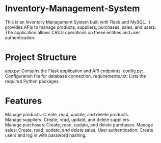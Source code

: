 # Inventory-Management-System

This is an Inventory Management System built with Flask and MySQL. It provides APIs to manage products, suppliers, purchases, sales, and users. The application allows CRUD operations on these entities and user authentication.

# Project Structure
app.py: Contains the Flask application and API endpoints.
config.py: Configuration file for database connection.
requirements.txt: Lists the required Python packages.

# Features
Manage products: Create, read, update, and delete products. <br>
Manage suppliers: Create, read, update, and delete suppliers. <br>
Manage purchases: Create, read, update, and delete purchases.
Manage sales: Create, read, update, and delete sales.
User authentication: Create users and log in with password hashing.

